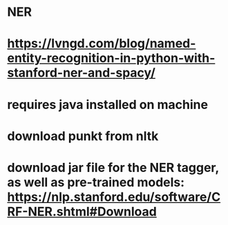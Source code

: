 # NER
# https://lvngd.com/blog/named-entity-recognition-in-python-with-stanford-ner-and-spacy/
# requires java installed on machine
# download punkt from nltk
# download jar file for the NER tagger, as well as pre-trained models: https://nlp.stanford.edu/software/CRF-NER.shtml#Download
